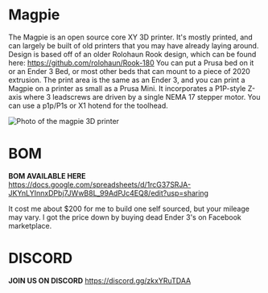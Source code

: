 # Magpie
The Magpie is an open source core XY 3D printer. It's mostly printed, and can largely be built of old printers that you may have already laying around.
Design is based off of an older Rolohaun Rook design, which can be found here: https://github.com/rolohaun/Rook-180
You can put a Prusa bed on it or an Ender 3 Bed, or most other beds that can mount to a piece of 2020 extrusion.
The print area is the same as an Ender 3, and you can print a Magpie on a printer as small as a Prusa Mini.
It incorporates a P1P-style Z-axis where 3 leadscrews are driven by a single NEMA 17 stepper motor. 
You can use a p1p/P1s or X1 hotend for the toolhead. 

![Photo of the magpie 3D printer](images/magpie.png "Magpie Printer")


# BOM
**BOM AVAILABLE HERE**
https://docs.google.com/spreadsheets/d/1rcG37SRJA-JKYnLYInnxDPbj7JWwB8L_99AdPJc4EQ8/edit?usp=sharing

It cost me about $200 for me to build one self sourced, but your mileage may vary. I got the price down by buying dead Ender 3's on Facebook marketplace. 






# DISCORD
**JOIN US ON DISCORD**
https://discord.gg/zkxYRuTDAA
